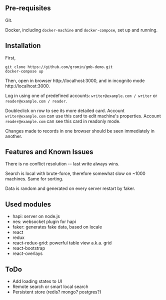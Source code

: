 ## Pre-requisites

Git.

Docker, including `docker-machine` and `docker-compose`, set up and running.

## Installation

First,

```
git clone https://github.com/gromin/gmb-demo.git
docker-compose up
```

Then, open in browser http://localhost:3000, and in incognito mode http://localhost:3000.

Log in using one of predefined accounts: `writer@example.com / writer` or `reader@example.com / reader`.

Doubleclick on row to see its more detailed card. Account `writer@example.com` can use this card to edit machine's properties. Account `reader@example.com` can see this card in readonly mode.

Changes made to records in one browser should be seen immediately in another.

## Features and Known Issues

There is no conflict resolution -- last write always wins.

Search is local with brute-force, therefore somewhat slow on ~1000 machines. Same for sorting.

Data is random and generated on every server restart by faker.

## Used modules

* hapi: server on node.js
* nes: websocket plugin for hapi
* faker: generates fake data, based on locale
* react
* redux
* react-redux-grid: powerful table view a.k.a. grid
* react-bootstrap
* react-overlays

## ToDo

* Add loading states to UI
* Remote search or smart local search
* Persistent store (redis? mongo? postgres?)
